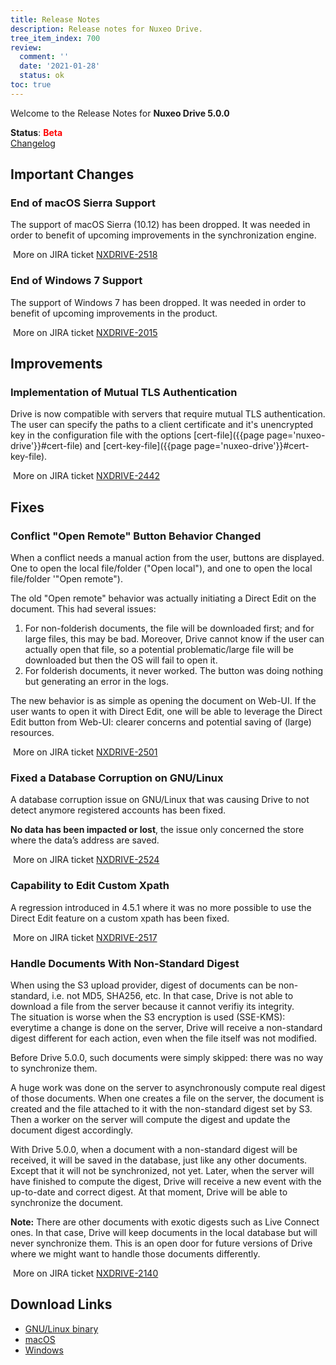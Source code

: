 ```yaml
---
title: Release Notes
description: Release notes for Nuxeo Drive.
tree_item_index: 700
review:
  comment: ''
  date: '2021-01-28'
  status: ok
toc: true
---
```


Welcome to the Release Notes for **Nuxeo Drive 5.0.0**

**Status**: <font color="#FF0000">**Beta**</font> </br>
<i class="fa fa-long-arrow-right" aria-hidden="true"></i> [Changelog](https://github.com/nuxeo/nuxeo-drive/blob/master/docs/changes/5.0.0.md)

## Important Changes

### End of macOS Sierra Support

The support of macOS Sierra (10.12) has been dropped. It was needed in order to benefit of upcoming improvements in the synchronization engine.

<i class="fa fa-long-arrow-right" aria-hidden="true"></i>&nbsp;More on JIRA ticket [NXDRIVE-2518](https://jira.nuxeo.com/browse/NXDRIVE-2518)

### End of Windows 7 Support

The support of Windows 7 has been dropped. It was needed in order to benefit of upcoming improvements in the product.

<i class="fa fa-long-arrow-right" aria-hidden="true"></i>&nbsp;More on JIRA ticket [NXDRIVE-2015](https://jira.nuxeo.com/browse/NXDRIVE-2015)

## Improvements

### Implementation of Mutual TLS Authentication

Drive is now compatible with servers that require mutual TLS authentication. The user can specify the paths to a client certificate and it's unencrypted key in the configuration file with the options [cert-file]({{page page='nuxeo-drive'}}#cert-file) and [cert-key-file]({{page page='nuxeo-drive'}}#cert-key-file).

<i class="fa fa-long-arrow-right" aria-hidden="true"></i>&nbsp;More on JIRA ticket [NXDRIVE-2442](https://jira.nuxeo.com/browse/NXDRIVE-2442)

## Fixes

### Conflict "Open Remote" Button Behavior Changed

When a conflict needs a manual action from the user, buttons are displayed. One to open the local file/folder ("Open local"), and one to open the local file/folder '"Open remote").

The old "Open remote" behavior was actually initiating a Direct Edit on the document. This had several issues:

1. For non-folderish documents, the file will be downloaded first; and for large files, this may be bad. Moreover, Drive cannot know if the user can actually open that file, so a potential problematic/large file will be downloaded but then the OS will fail to open it.
1. For folderish documents, it never worked. The button was doing nothing but generating an error in the logs.

The new behavior is as simple as opening the document on Web-UI. If the user wants to open it with Direct Edit, one will be able to leverage the Direct Edit button from Web-UI: clearer concerns and potential saving of (large) resources.

<i class="fa fa-long-arrow-right" aria-hidden="true"></i>&nbsp;More on JIRA ticket [NXDRIVE-2501](https://jira.nuxeo.com/browse/NXDRIVE-2501)

### Fixed a Database Corruption on GNU/Linux

A database corruption issue on GNU/Linux that was causing Drive to not detect anymore registered accounts has been fixed.

**No data has been impacted or lost**, the issue only concerned the store where the data’s address are saved.

<i class="fa fa-long-arrow-right" aria-hidden="true"></i>&nbsp;More on JIRA ticket [NXDRIVE-2524](https://jira.nuxeo.com/browse/NXDRIVE-2524)

### Capability to Edit Custom Xpath

A regression introduced in 4.5.1 where it was no more possible to use the Direct Edit feature on a custom xpath has been fixed.

<i class="fa fa-long-arrow-right" aria-hidden="true"></i>&nbsp;More on JIRA ticket [NXDRIVE-2517](https://jira.nuxeo.com/browse/NXDRIVE-2517)

### Handle Documents With Non-Standard Digest

When using the S3 upload provider, digest of documents can be non-standard, i.e. not MD5, SHA256, etc. In that case, Drive is not able to download a file from the server because it cannot verifiy its integrity.</br>
The situation is worse when the S3 encryption is used (SSE-KMS): everytime a change is done on the server, Drive will receive a non-standard digest different for each action, even when the file itself was not modified.

Before Drive 5.0.0, such documents were simply skipped: there was no way to synchronize them.

A huge work was done on the server to asynchronously compute real digest of those documents.
When one creates a file on the server, the document is created and the file attached to it with the non-standard digest set by S3. Then a worker on the server will compute the digest and update the document digest accordingly.

With Drive 5.0.0, when a document with a non-standard digest will be received, it will be saved in the database, just like any other documents. Except that it will not be synchronized, not yet.
Later, when the server will have finished to compute the digest, Drive will receive a new event with the up-to-date and correct digest. At that moment, Drive will be able to synchronize the document.

**Note:**
There are other documents with exotic digests such as Live Connect ones. In that case, Drive will keep documents in the local database but will never synchronize them. This is an open door for future versions of Drive where we might want to handle those documents differently.

<i class="fa fa-long-arrow-right" aria-hidden="true"></i>&nbsp;More on JIRA ticket [NXDRIVE-2140](https://jira.nuxeo.com/browse/NXDRIVE-2140)

## Download Links

- [GNU/Linux binary](https://community.nuxeo.com/static/drive-updates/beta/nuxeo-drive-5.0.0-x86_64.AppImage)
- [macOS](https://community.nuxeo.com/static/drive-updates/beta/nuxeo-drive-5.0.0.dmg)
- [Windows](https://community.nuxeo.com/static/drive-updates/beta/nuxeo-drive-5.0.0.exe)
